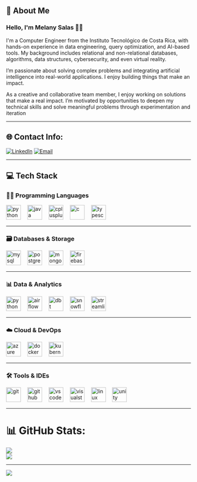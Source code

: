 ## 💫 About Me

### Hello, I'm Melany Salas 👩‍💻

I'm a Computer Engineer from the Instituto Tecnológico de Costa Rica, with hands-on experience in data engineering, query optimization, and AI-based tools. My background includes relational and non-relational databases, algorithms, data structures, cybersecurity, and even virtual reality.

I’m passionate about solving complex problems and integrating artificial intelligence into real-world applications. I enjoy building things that make an impact.

As a creative and collaborative team member, I enjoy working on solutions that make a real impact. I’m motivated by opportunities to deepen my technical skills and solve meaningful problems through experimentation and iteration

---


## 🌐 Contact Info:

[![LinkedIn](https://img.shields.io/badge/LinkedIn-%230077B5.svg?logo=linkedin&logoColor=white)](https://linkedin.com/in/linkedin.com/in/melany-salas-fernández-383328260)
[![Email](https://img.shields.io/badge/email-melanysf01%40gmail.com-orange)]( )

---

## 💻 Tech Stack

### 🧑‍💻 Programming Languages
<div align="left">
  <img src="https://cdn.jsdelivr.net/gh/devicons/devicon/icons/python/python-original.svg" height="40" alt="python" />
  <img width="10"/>
  <img src="https://cdn.jsdelivr.net/gh/devicons/devicon/icons/java/java-original.svg" height="40" alt="java" />
  <img width="10"/>
  <img src="https://cdn.jsdelivr.net/gh/devicons/devicon/icons/cplusplus/cplusplus-original.svg" height="40" alt="cplusplus" />
  <img width="10"/>
  <img src="https://cdn.jsdelivr.net/gh/devicons/devicon/icons/c/c-original.svg" height="40" alt="c" />
  <img width="10"/>
  <img src="https://cdn.jsdelivr.net/gh/devicons/devicon/icons/typescript/typescript-original.svg" height="40" alt="typescript" />
</div>

---

### 🗃️ Databases & Storage
<div align="left">
  <img src="https://cdn.jsdelivr.net/gh/devicons/devicon/icons/mysql/mysql-original.svg" height="40" alt="mysql" />
  <img width="10"/>
  <img src="https://cdn.jsdelivr.net/gh/devicons/devicon/icons/postgresql/postgresql-original.svg" height="40" alt="postgresql" />
  <img width="10"/>
  <img src="https://cdn.jsdelivr.net/gh/devicons/devicon/icons/mongodb/mongodb-original.svg" height="40" alt="mongodb" />
  <img width="10"/>
  <img src="https://cdn.jsdelivr.net/gh/devicons/devicon/icons/firebase/firebase-plain.svg" height="40" alt="firebase" />
</div>

---

### 📊 Data & Analytics
<div align="left">
  <img src="https://cdn.jsdelivr.net/gh/devicons/devicon/icons/python/python-original.svg" height="40" alt="python" />
  <img width="10"/>
  <img src="https://www.svgrepo.com/show/353380/airflow.svg" height="40" alt="airflow" />
  <img width="10"/>
  <img src="https://logowik.com/content/uploads/images/dbt5596.jpg" height="40" alt="dbt" />
  <img width="10"/>
  <img src="https://registry.npmmirror.com/@lobehub/icons-static-png/1.59.0/files/dark/snowflake-color.png" height="40" alt="snowflake" />
  <img width="10"/>
  <img src="https://streamlit.io/images/brand/streamlit-logo-secondary-colormark-darktext.svg" height="40" alt="streamlit" />
</div>

---

### ☁️ Cloud & DevOps
<div align="left">
  <img src="https://cdn.jsdelivr.net/gh/devicons/devicon/icons/azure/azure-original.svg" height="40" alt="azure" />
  <img width="10"/>
  <img src="https://cdn.jsdelivr.net/gh/devicons/devicon/icons/docker/docker-original.svg" height="40" alt="docker" />
  <img width="10"/>
  <img src="https://cdn.jsdelivr.net/gh/devicons/devicon/icons/kubernetes/kubernetes-plain.svg" height="40" alt="kubernetes" />
</div>

---

### 🛠️ Tools & IDEs
<div align="left">
  <img src="https://cdn.jsdelivr.net/gh/devicons/devicon/icons/git/git-original.svg" height="40" alt="git" />
  <img width="10"/>
  <img src="https://cdn.jsdelivr.net/gh/devicons/devicon/icons/github/github-original.svg" height="40" alt="github" />
  <img width="10"/>
  <img src="https://cdn.jsdelivr.net/gh/devicons/devicon/icons/vscode/vscode-original.svg" height="40" alt="vscode" />
  <img width="10"/>
  <img src="https://cdn.jsdelivr.net/gh/devicons/devicon/icons/visualstudio/visualstudio-plain.svg" height="40" alt="visualstudio" />
  <img width="10"/>
  <img src="https://cdn.jsdelivr.net/gh/devicons/devicon/icons/linux/linux-original.svg" height="40" alt="linux" />
  <img width="10"/>
  <img src="https://cdn.jsdelivr.net/gh/devicons/devicon/icons/unity/unity-original.svg" height="40" alt="unity" />
</div>


---

# 📊 GitHub Stats:


![](https://github-readme-streak-stats.herokuapp.com/?user=MelSaFer&theme=monokai&hide_border=false)<br/>
![](https://github-readme-stats.vercel.app/api/top-langs/?username=MelSaFer&theme=monokai&hide_border=false&include_all_commits=false&count_private=false&layout=compact)

---
[![](https://visitcount.itsvg.in/api?id=MelSaFer&icon=0&color=10)](https://visitcount.itsvg.in)
<!-- Proudly created with GPRM ( https://gprm.itsvg.in ) -->
